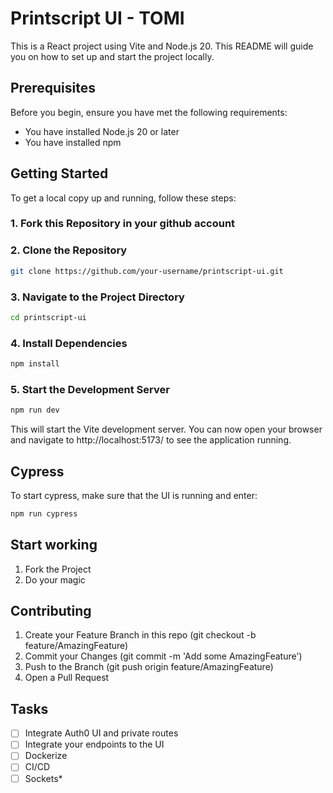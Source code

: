 # Printscript UI - TOMI

This is a React project using Vite and Node.js 20. This README will guide you on how to set up and start the project locally.

## Prerequisites

Before you begin, ensure you have met the following requirements:

- You have installed Node.js 20 or later
- You have installed npm

## Getting Started

To get a local copy up and running, follow these steps:

### 1. Fork this Repository in your github account

### 2. Clone the Repository

```bash
git clone https://github.com/your-username/printscript-ui.git
```

###  3. Navigate to the Project Directory
```bash
cd printscript-ui
```

### 4. Install Dependencies
```bash
npm install
```

### 5. Start the Development Server

```bash
npm run dev
```

This will start the Vite development server. You can now open your browser and navigate to http://localhost:5173/ to see the application running.

## Cypress

To start cypress, make sure that the UI is running and enter: 

```bash
npm run cypress
```

## Start working

1. Fork the Project
2. Do your magic

## Contributing

1. Create your Feature Branch in this repo (git checkout -b feature/AmazingFeature)
2. Commit your Changes (git commit -m 'Add some AmazingFeature')
3. Push to the Branch (git push origin feature/AmazingFeature)
4. Open a Pull Request

## Tasks

- [ ] Integrate Auth0 UI and private routes
- [ ] Integrate your endpoints to the UI
- [ ] Dockerize
- [ ] CI/CD
- [ ] Sockets*